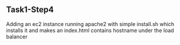 ## Task1-Step4
Adding an ec2 instance running apache2 with simple install.sh which installs it and makes an index.html contains hostname under the load balancer